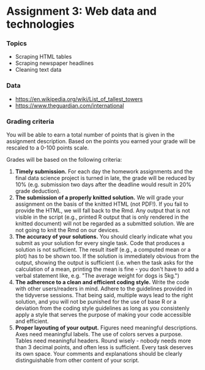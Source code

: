 # Assignment 3: Web data and technologies

### Topics

- Scraping HTML tables
- Scraping newspaper headlines
- Cleaning text data

### Data

- https://en.wikipedia.org/wiki/List_of_tallest_towers
- https://www.theguardian.com/international


### Grading criteria

You will be able to earn a total number of points that is given in the assignment description. Based on the points you earned your grade will be rescaled to a 0-100 points scale.

Grades will be based on the following criteria:

1. **Timely submission.** For each day the homework assignments and the final data science project is turned in late, the grade will be reduced by 10% (e.g. submission two days after the deadline would result in 20% grade deduction).
2. **The submission of a properly knitted solution.** We will grade your assignment on the basis of the knitted HTML (not PDF!). If you fail to provide the HTML, we will fall back to the Rmd. Any output that is not visible in the script (e.g., printed R output that is only rendered in the knitted document) will not be regarded as a submitted solution. We are not going to knit the Rmd on our devices.
3. **The accuracy of your solutions.** You should clearly indicate what you submit as your solution for every single task. Code that produces a solution is not sufficient. The result itself (e.g., a computed mean or a plot) has to be shown too. If the solution is immediately obvious from the output, showing the output is sufficient (i.e. when the task asks for the calculation of a mean, printing the mean is fine - you don't have to add a verbal statement like, e.g. "The average weight for dogs is 5kg.")
4. **The adherence to a clean and efficient coding style.** Write the code with other users/readers in mind. Adhere to the guidelines provided in the tidyverse sessions. That being said, multiple ways lead to the right solution, and you will not be punished for the use of base R or a deviation from the coding style guidelines as long as you consistenly apply a style that serves the purpose of making your code accessible and efficient.
5. **Proper layouting of your output.** Figures need meaningful descriptions. Axes need meaningful labels. The use of colors serves a purpose. Tables need meaningful headers. Round wisely - nobody needs more than 3 decimal points, and often less is sufficient. Every task deserves its own space. Your comments and explanations should be clearly distinguishable from other content of your script.

